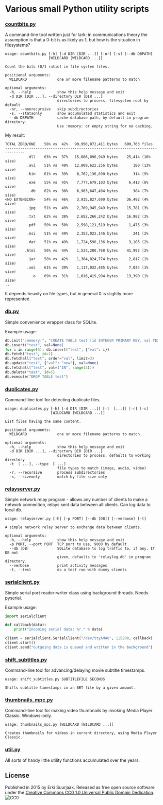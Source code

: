 Various small Python utility scripts
====================================



### [countbits.py](countbits.py)

A command-line tool written just for lark: 
in communications theory the assumption is that a 0-bit is as likely as 1, 
but how is the situation in filesystems?

```
usage: countbits.py [-h] [-d DIR [DIR ...]] [-nr] [-s] [--db DBPATH]
                    [WILDCARD [WILDCARD ...]]

Count the bits (0/1 ratio) in file system files.

positional arguments:
  WILDCARD              one or more filename patterns to match

optional arguments:
  -h, --help            show this help message and exit
  -d DIR [DIR ...], --directory DIR [DIR ...]
                        directories to process, filesystem root by default
  -nr, --nonrecursive   skip subdirectories
  -s, --statsonly       show accumulated statistics and exit
  --db DBPATH           cache-database path, by default in program directory.
                        Use :memory: or empty string for no caching.
```


My result:
```
TOTAL ZERO/ONE    58% vs  42%   99,950,872,411 bytes   699,763 files
-------------------------------------------------------------------------------
          .dll    63% vs  37%   15,686,096,949 bytes    25,414 (16% size)
          .avi    51% vs  49%   12,809,622,256 bytes       180 (13% size)
          .bin    61% vs  39%    8,762,136,890 bytes       314 (9% size)
          .exe    55% vs  45%    7,777,679,103 bytes     6,413 (8% size)
           .db    62% vs  38%    6,963,647,404 bytes       384 (7% size)
<NO EXTENSION>    54% vs  46%    3,935,827,090 bytes    36,492 (4% size)
          .jpg    51% vs  49%    2,709,945,949 bytes    15,781 (3% size)
          .txt    62% vs  38%    2,652,266,242 bytes    16,982 (3% size)
          .pdf    50% vs  50%    2,598,121,519 bytes     1,475 (3% size)
          .msi    51% vs  49%    2,353,022,146 bytes       241 (2% size)
          .dat    51% vs  49%    1,724,590,136 bytes     3,105 (2% size)
         .html    56% vs  44%    1,523,280,768 bytes    41,992 (2% size)
          .jar    58% vs  42%    1,384,024,774 bytes     2,817 (1% size)
          .xml    61% vs  39%    1,117,032,485 bytes     7,034 (1% size)
            .o    69% vs  31%    1,016,419,994 bytes    13,390 (1% size)
..
```
It depends heavily on file types, but in general 0 is slightly more represented.


### [db.py](db.py)

Simple convenience wrapper class for SQLite.

Example usage:

```python
db.init(":memory:", "CREATE TABLE test (id INTEGER PRIMARY KEY, val TEXT)")
db.insert("test", val=None)
for i in range(5): db.insert("test", {"val": i})
db.fetch("test", id=1)
db.fetchall("test", order="val", limit=3)
db.update("test", {"val": "new"}, val=None)
db.fetchall("test", val=("IN", range(3)))
db.delete("test", id=5)
db.execute("DROP TABLE test")
```


### [duplicates.py](duplicates.py)

Command-line tool for detecting duplicate files.

```
usage: duplicates.py [-h] [-d DIR [DIR ...]] [-t  [...]] [-r] [-s]
                     [WILDCARD [WILDCARD ...]]

List files having the same content.

positional arguments:
  WILDCARD              one or more filename patterns to match

optional arguments:
  -h, --help            show this help message and exit
  -d DIR [DIR ...], --directory DIR [DIR ...]
                        directories to process, defaults to working directory
  -t  [ ...], --type  [ ...]
                        file types to match (image, audio, video)
  -r, --recursive       process subdirectories
  -s, --sizeonly        match by file size only
```


### [relayserver.py](relayserver.py)

Simple network relay program - allows any number of clients to make a network
connection, relays sent data between all clients. Can log data to local db.

```
usage: relayserver.py [-h] [-p PORT] [--db [DB]] [--verbose] [-t]

A simple network relay server to exchange data between clients.

optional arguments:
  -h, --help            show this help message and exit
  -p PORT, --port PORT  TCP port to use, 9000 by default
  --db [DB]             SQLite database to log traffic to, if any. If DB not
                        given, defaults to 'relaylog.db' in program directory.
  --verbose             print activity messages
  -t, --test            do a test run with dummy clients
```


### [serialclient.py](serialclient.py)

Simple serial port reader-writer class using background threads.
Needs pyserial.

Example usage:
```python
import serialclient

def callback(data):
    print("Incoming serial data: %r." % data)

client = serialclient.SerialClient("/dev/ttyAMA0", 115200, callback)
client.start()
client.send("outgoing data is queued and written in the background")
```


### [shift_subtitles.py](shift_subtitles.py)

Command-line tool for advancing/delaying movie subtitle timestamps.

```
usage: shift_subtitles.py SUBTITLEFILE SECONDS

Shifts subtitle timestamps in an SRT file by a given amount.
```


### [thumbnails_mpc.py](thumbnails_mpc.py)

Command-line tool for making video thumbnails by invoking Media Player Classic.
Windows-only.

```
usage: thumbnails_mpc.py [WILDCARD [WILDCARD ...]]

Creates thumbnails for videos in current directory, using Media Player Classic.
```


### [util.py](util.py)

All sorts of handy little utility functions accumulated over the years.


License
-------

Published in 2015 by Erki Suurjaak.
Released as free open source software under the 
[Creative Commons CC0 1.0 Universal Public Domain Dedication](https://creativecommons.org/publicdomain/zero/1.0/). ![CC0](http://i.creativecommons.org/p/zero/1.0/88x31.png)
